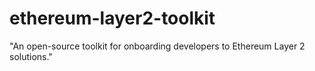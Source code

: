 # ethereum-layer2-toolkit
"An open-source toolkit for onboarding developers to Ethereum Layer 2 solutions."

